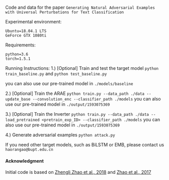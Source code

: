 Code and data for the paper `Generating Natural Adversarial Examples with Universal Perturbations for Text Classification`

Experimental environment:

```shell
Ubuntu=18.04.1 LTS
GeForce GTX 1080ti
```

Requirements:

```shell
python=3.6
torch=1.5.1
```



Running Instructions:
1.) [Optional] Train and test the target model
`python train_baseline.py` and `python test_baseline.py`

you can also use our pre-trained model in `./models/baseline`

2.) [Optional] Train the ARAE
`python train.py --data_path ./data --update_base --convolution_enc --classifier_path ./models`
you can also use our pre-trained model in `./output/1593075369`

3.) [Optional] Train the Inverter
`python train.py --data_path ./data --load_pretrained <pretrain_exp_ID> --classifier_path ./models`
you can also use our pre-trained model in `./output/1593075369`

4.) Generate adversarial examples
`python attack.py`

If you need other target models, such as BiLSTM or EMB, please contact us `haorangao@bupt.edu.cn`

#### Acknowledgment
Initial code is based on  [Zhengli Zhao et al., 2018](https://github.com/zhengliz/natural-adversary) and [Zhao et al., 2017](https://github.com/jakezhaojb/ARAE)